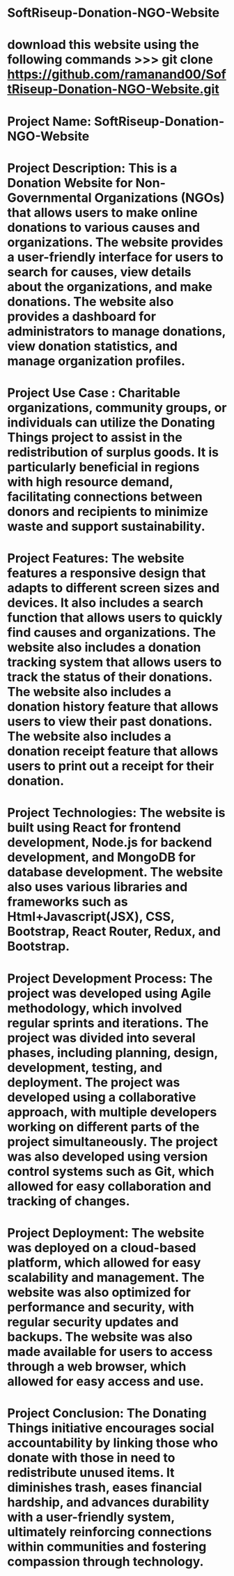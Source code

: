 # SoftRiseup-Donation-NGO-Website

# download this website using the following commands >>> git clone https://github.com/ramanand00/SoftRiseup-Donation-NGO-Website.git

# Project Name: SoftRiseup-Donation-NGO-Website
# Project Description: This is a Donation Website for Non-Governmental Organizations (NGOs) that allows users to make online donations to various causes and organizations. The website provides a user-friendly interface for users to search for causes, view details about the organizations, and make donations. The website also provides a dashboard for administrators to manage donations, view donation statistics, and manage organization profiles.

# Project Use Case : Charitable organizations, community groups, or individuals can utilize the Donating Things project to assist in the redistribution of surplus goods. It is particularly beneficial in regions with high resource demand, facilitating connections between donors and recipients to minimize waste and support sustainability. 

# Project Features: The website features a responsive design that adapts to different screen sizes and devices. It also includes a search function that allows users to quickly find causes and organizations. The website also includes a donation tracking system that allows users to track the status of their donations. The website also includes a donation history feature that allows users to view their past donations. The website also includes a donation receipt feature that allows users to print out a receipt for their donation.

# Project Technologies: The website is built using React for frontend development, Node.js for backend development, and MongoDB for database development. The website also uses various libraries and frameworks such as Html+Javascript(JSX), CSS, Bootstrap, React Router, Redux, and Bootstrap.

# Project Development Process: The project was developed using Agile methodology, which involved regular sprints and iterations. The project was divided into several phases, including planning, design, development, testing, and deployment. The project was developed using a collaborative approach, with multiple developers working on different parts of the project simultaneously. The project was also developed using version control systems such as Git, which allowed for easy collaboration and tracking of changes.

# Project Deployment: The website was deployed on a cloud-based platform, which allowed for easy scalability and management. The website was also optimized for performance and security, with regular security updates and backups. The website was also made available for users to access through a web browser, which allowed for easy access and use.

# Project Conclusion: The Donating Things initiative encourages social accountability by linking those who donate with those in need to redistribute unused items. It diminishes trash, eases financial hardship, and advances durability with a user-friendly system, ultimately reinforcing connections within communities and fostering compassion through technology.
